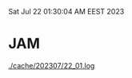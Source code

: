 Sat Jul 22 01:30:04 AM EEST 2023
# JAM
<a href='./cache/202307/22_01.log'>./cache/202307/22_01.log</a>
